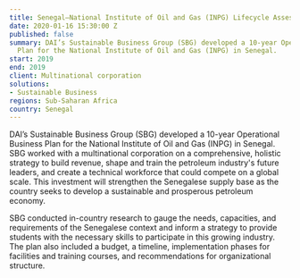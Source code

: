 ```yaml
---
title: Senegal—National Institute of Oil and Gas (INPG) Lifecycle Assessment
date: 2020-01-16 15:30:00 Z
published: false
summary: DAI’s Sustainable Business Group (SBG) developed a 10-year Operational Business
  Plan for the National Institute of Oil and Gas (INPG) in Senegal.
start: 2019
end: 2019
client: Multinational corporation
solutions:
- Sustainable Business
regions: Sub-Saharan Africa
country: Senegal
---
```


DAI’s Sustainable Business Group (SBG) developed a 10-year Operational Business Plan for the National Institute of Oil and Gas (INPG) in Senegal. SBG worked with a multinational corporation on a comprehensive, holistic strategy to build revenue, shape and train the petroleum industry's future leaders, and create a technical workforce that could compete on a global scale. This investment will strengthen the Senegalese supply base as the country seeks to develop a sustainable and prosperous petroleum economy. 

SBG conducted in-country research to gauge the needs, capacities, and requirements of the Senegalese context and inform a strategy to provide students with the necessary skills  to participate in this growing industry. The plan also included a budget, a timeline, implementation phases for facilities and training courses, and recommendations for organizational structure.